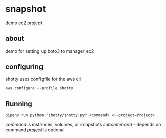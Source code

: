 # snapshot

demo ec2 project
## about

demo for setting up boto3  to manager ec2

## configuring

shotty uses configfile for the aws cli

`aws configure --profile shotty`

## Running

`pipenv run python "shotty/shotty.py" <command> <--project=Project>`

*command* is instances, volumes, or snapshots
*subcommand* - depends on command
*project* is optional
